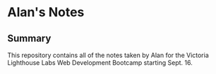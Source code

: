 # Alan's Notes

## Summary
This repository contains all of the notes taken by Alan for the Victoria Lighthouse Labs Web Development Bootcamp starting Sept. 16.